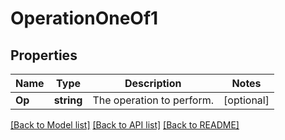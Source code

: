 # OperationOneOf1

## Properties

Name | Type | Description | Notes
------------ | ------------- | ------------- | -------------
**Op** | **string** | The operation to perform. | [optional] 

[[Back to Model list]](../README.md#documentation-for-models) [[Back to API list]](../README.md#documentation-for-api-endpoints) [[Back to README]](../README.md)


